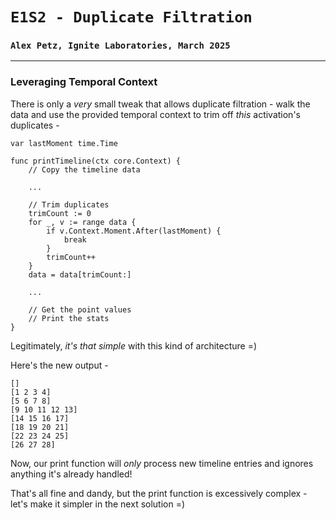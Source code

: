 # `E1S2 - Duplicate Filtration`
### `Alex Petz, Ignite Laboratories, March 2025`

---

### Leveraging Temporal Context

There is only a _very_ small tweak that allows duplicate filtration - walk the data and use
the provided temporal context to trim off _this_ activation's duplicates -

    var lastMoment time.Time
    
    func printTimeline(ctx core.Context) {
	    // Copy the timeline data

        ...
    
        // Trim duplicates
        trimCount := 0
        for _, v := range data {
            if v.Context.Moment.After(lastMoment) {
                break
            }
            trimCount++
        }
        data = data[trimCount:]
    
        ...

        // Get the point values
        // Print the stats
    }

Legitimately, _it's that simple_ with this kind of architecture =)

Here's the new output -

    []
    [1 2 3 4]
    [5 6 7 8]
    [9 10 11 12 13]
    [14 15 16 17]
    [18 19 20 21]
    [22 23 24 25]
    [26 27 28]

Now, our print function will _only_ process new timeline entries and ignores anything it's already handled!

That's all fine and dandy, but the print function is excessively complex - let's make it simpler in the next solution =)